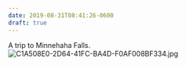 ```yaml
---
date: 2019-08-31T08:41:26-0600
draft: true
---
```




A trip to Minnehaha Falls. ![C1A508E0-2D64-41FC-BA4D-F0AF008BF334.jpg](http://ianwhitney.micro.blog/uploads/2019/47ca37e8f5.jpg)



